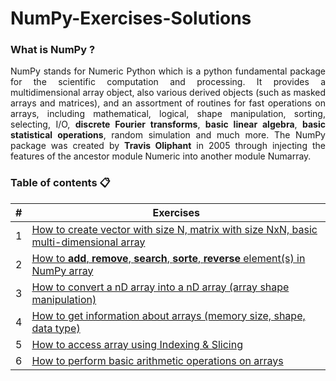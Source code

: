 # NumPy-Exercises-Solutions

### What is NumPy ?
<p align="justify">
NumPy stands for Numeric Python which is a python fundamental package for the scientific computation and processing. It provides a multidimensional array object, also various derived objects (such as masked arrays and matrices), and an assortment of routines for fast operations on arrays, including mathematical, logical, shape manipulation, sorting, selecting, I/O, <b>discrete Fourier transforms</b>, <b>basic linear algebra</b>, <b>basic statistical operations</b>, random simulation and much more. The NumPy package was created by <b>Travis Oliphant</b> in 2005 through injecting the features of the ancestor module Numeric into another module Numarray. 
</p>


### Table of contents 📋

|   # |     Exercises    |
| --- | ---------------- |
|  1  | [How to create vector with size N, matrix with size NxN, basic multi-dimensional array]() |
|  2  | [How to <b>add</b>, <b>remove</b>, <b>search</b>, <b>sorte</b>, <b>reverse</b> element(s) in NumPy array]() |
|  3  | [How to convert a nD array into a nD array (array shape manipulation)]() | 
|  4  | [How to get information about arrays (memory size, shape, data type)]() | 
|  5  | [How to access array using Indexing & Slicing]() | 
|  6  | [How to perform basic arithmetic operations on arrays]() | 

<!--
How to reverse a nD array (first element becomes last)
How to sorte elements of NumPy array
How to create an array from existing data
How to perform basic arithmetic operations on arrays
-->


